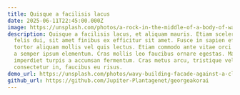 ```yaml
---
title: Quisque a facilisis lacus
date: 2025-06-11T22:45:00.000Z
image: https://unsplash.com/photos/a-rock-in-the-middle-of-a-body-of-water-23PqsE_LcSc
description: Quisque a facilisis lacus, et aliquam mauris. Etiam scelerisque
  felis dui, sit amet finibus ex efficitur sit amet. Fusce in sapien efficitur
  tortor aliquam mollis vel quis lectus. Etiam commodo ante vitae orci commodo,
  a semper ipsum elementum. Cras mollis leo faucibus ornare egestas. Maecenas
  imperdiet turpis a accumsan fermentum. Cras metus arcu, tristique vel
  consectetur in, faucibus eu risus.
demo_url: https://unsplash.com/photos/wavy-building-facade-against-a-clear-blue-sky-nq8JFN71Se0
github_url: https://github.com/Jupiter-Plantagenet/georgeakorai
---
```

